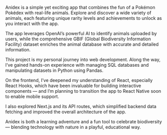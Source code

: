 Anidex is a simple yet exciting app that combines the fun of a Pokémon Pokédex with real-life animals. Explore and discover a wide variety of animals, each featuring unique rarity levels and achievements to unlock as you interact with the app.

The app leverages OpenAI’s powerful AI to identify animals uploaded by users, while the comprehensive GBIF (Global Biodiversity Information Facility) dataset enriches the animal database with accurate and detailed information.

This project is my personal journey into web development. Along the way, I’ve gained hands-on experience with managing SQL databases and manipulating datasets in Python using Pandas.

On the frontend, I’ve deepened my understanding of React, especially React Hooks, which have been invaluable for building interactive components — and I’m planning to transition the app to React Native soon to enable mobile support.

I also explored Next.js and its API routes, which simplified backend data fetching and improved the overall architecture of the app.

Anidex is both a learning adventure and a fun tool to celebrate biodiversity — blending technology with nature in a playful, educational way.
